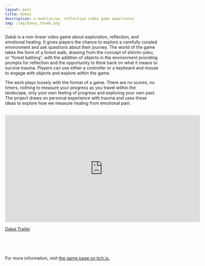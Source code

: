 ```yaml
---
layout: post
title: Dakai
description: a meditative, reflective video game experience.
img: /img/dakai_thumb.png
---
```


Dakāi is a non-linear video game about exploration, reflection, and emotional healing. It gives players the chance to explore a carefully curated environment and ask questions about their journey. The world of the game takes the form of a forest walk, drawing from the concept of shinrin-yoku, or “forest bathing”, with the addition of objects in the environment providing prompts for reflection and the opportunity to think back on what it means to survive trauma. Players can use either a controller or a keyboard and mouse to engage with objects and explore within the game. 

The work plays loosely with the format of a game. There are no scores, no timers, nothing to measure your progress as you travel within the landscape, only your own feeling of progress and exploring your own past. The project draws on personal experience with trauma and uses these ideas to explore how we measure healing from emotional pain.


<div class="img_row">
	<img class="col one" src="{{ site.baseurl }}/img/dakai_screen2.png" alt="" title="in-game screenshot. the player looks out over a hill and sees sparsely placed trees. There are crystalline shapes in the environment as well. Text along the bottom of the screen tells the player that emotions have incredible power."/>
	<img class="col one" src="{{ site.baseurl }}/img/dakai-icon-01.png" alt="" title="game logo"/>
	<img class="col one" src="{{ site.baseurl }}/img/dakai_screen3.png" alt="" title="in-game screenshot. The player is looking out into a field with some trees, and at their centre is a large pale pink crystalline figure. the landscape is desaturated but warm, save for the trees, which are a rich, lush green."/>
</div>
<div class="img_row">
	<img class="col three" src="{{ site.baseurl }}/img/dakai_screen4.png" alt="" title="another screenshot from in the game. Thick, dark trees frame the player's view as they look out and see, in the distance, another crystalline form."/>
</div>
<iframe src="https://player.vimeo.com/video/265312473" width="640" height="352" frameborder="0" webkitallowfullscreen mozallowfullscreen allowfullscreen></iframe>
<p><a href="https://vimeo.com/265312473">Dakai Trailer</a></p>
 <br/><br/><br/>

For more information, visit <a href="bit.ly/dakai">the game page on itch.io.</a>

<br/><br/><br/>
